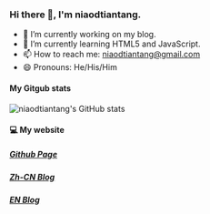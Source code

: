 ### Hi there 👋, I'm niaodtiantang. 

- 🔭 I’m currently working on my blog.
- 🌱 I’m currently learning HTML5 and JavaScript.
- 📫 How to reach me: [niaodtiantang@gmail.com](mailto:niaodtiantang@gmail.com)
- 😄 Pronouns: He/His/Him
<!--
**niaodtiantang/niaodtiantang** is a ✨ _special_ ✨ repository because its `README.md` (this file) appears on your GitHub profile.

Here are some ideas to get you started:

- 🔭 I’m currently working on ...
- 🌱 I’m currently learning ...
- 👯 I’m looking to collaborate on ...
- 🤔 I’m looking for help with ...
- 💬 Ask me about ...
- 📫 How to reach me: ...
- 😄 Pronouns: ...
- ⚡ Fun fact: ...
-->
#### My Gitgub stats
![niaodtiantang's GitHub stats](https://github-readme-stats.vercel.app/api?username=niaodtiantang&hide=contribs,prs)
#### 💻 My website
##### [Github Page](https://niaodtiantang.github.io)
##### [Zh-CN Blog](https://niaodtiantang.com)
##### [EN Blog](https://i.niaodtiantang.com/en)
